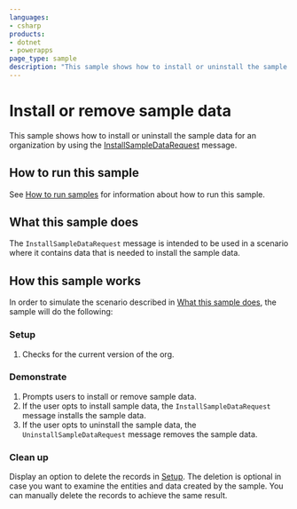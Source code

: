 ```yaml
---
languages:
- csharp
products:
- dotnet
- powerapps
page_type: sample
description: "This sample shows how to install or uninstall the sample data for an organization by using the InstallSampleDataRequest message in Common Data Service. [SOAP]"
---
```


# Install or remove sample data

This sample shows how to install or uninstall the sample data for an organization by using the [InstallSampleDataRequest](https://docs.microsoft.com/dotnet/api/microsoft.crm.sdk.messages.installsampledatarequest?view=dynamics-general-ce-9) message.

## How to run this sample

See [How to run samples](https://github.com/microsoft/PowerApps-Samples/blob/master/cds/README.md) for information about how to run this sample.

## What this sample does

The `InstallSampleDataRequest` message is intended to be used in a scenario where it contains data that is needed to install the sample data.

## How this sample works

In order to simulate the scenario described in [What this sample does](#what-this-sample-does), the sample will do the following:

### Setup

1. Checks for the current version of the org.

### Demonstrate

1. Prompts users to install or remove sample data.
2. If the user opts to install sample data, the `InstallSampleDataRequest` message installs the sample data.
3. If the user opts to uninstall the sample data, the `UninstallSampleDataRequest` message removes the sample data.

### Clean up

Display an option to delete the records in [Setup](#setup). The deletion is optional in case you want to examine the entities and data created by the sample. You can manually delete the records to achieve the same result.
